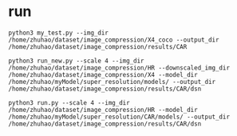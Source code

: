 # run
    python3 my_test.py --img_dir /home/zhuhao/dataset/image_compression/X4_coco --output_dir /home/zhuhao/dataset/image_compression/results/CAR

    python3 run_new.py --scale 4 --img_dir /home/zhuhao/dataset/image_compression/HR --downscaled_img_dir /home/zhuhao/dataset/image_compression/X4 --model_dir /home/zhuhao/myModel/super_resolution/models/ --output_dir /home/zhuhao/dataset/image_compression/results/CAR/dsn

    python3 run.py --scale 4 --img_dir /home/zhuhao/dataset/image_compression/HR --model_dir /home/zhuhao/myModel/super_resolution/CAR/models/ --output_dir /home/zhuhao/dataset/image_compression/results/CAR/dsn